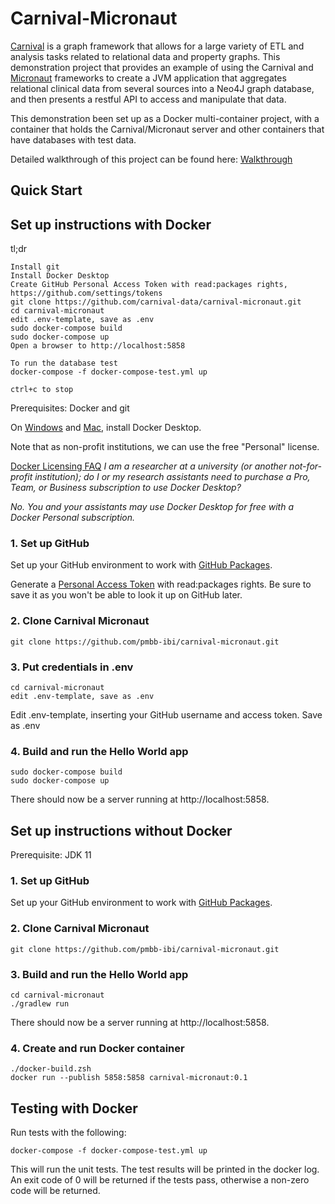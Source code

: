 # Carnival-Micronaut

[Carnival](https://github.com/carnival-data/carnival) is a graph framework that allows for a large variety of ETL and analysis tasks related to relational data and property graphs. This demonstration project that provides an example of using the Carnival and [Micronaut](https://micronaut.io/) frameworks to create a JVM application that aggregates relational clinical data from several sources into a Neo4J graph database, and then presents a restful API to access and manipulate that data.

This demonstration been set up as a Docker multi-container project, with a container that holds the Carnival/Micronaut server and other containers that have databases with test data.

Detailed walkthrough of this project can be found here: [Walkthrough](docs/walkthrough.md)

## Quick Start
## Set up instructions with Docker

tl;dr

```
Install git
Install Docker Desktop
Create GitHub Personal Access Token with read:packages rights, https://github.com/settings/tokens
git clone https://github.com/carnival-data/carnival-micronaut.git
cd carnival-micronaut
edit .env-template, save as .env
sudo docker-compose build
sudo docker-compose up
Open a browser to http://localhost:5858

To run the database test
docker-compose -f docker-compose-test.yml up

ctrl+c to stop
```

Prerequisites: Docker and git

On [Windows](https://docs.docker.com/desktop/windows/install/) and [Mac](https://docs.docker.com/desktop/mac/install/), install Docker Desktop. 

Note that as non-profit institutions, we can use the free "Personal" license.

[Docker Licensing FAQ](https://www.docker.com/pricing/faq)
*I am a researcher at a university (or another not-for-profit institution); do I or my research assistants need to purchase a Pro, Team, or Business subscription to use Docker Desktop?*

*No. You and your assistants may use Docker Desktop for free with a Docker Personal subscription.*

### 1. Set up GitHub

Set up your GitHub environment to work with [GitHub Packages](https://docs.github.com/en/packages/working-with-a-github-packages-registry/working-with-the-gradle-registry).

Generate a [Personal Access Token](https://github.com/settings/tokens) with read:packages rights. Be sure to save it as you won't be able to look it up on GitHub later.

### 2. Clone Carnival Micronaut

```
git clone https://github.com/pmbb-ibi/carnival-micronaut.git
```

### 3. Put credentials in .env

```
cd carnival-micronaut
edit .env-template, save as .env
```

Edit .env-template, inserting your GitHub username and access token. Save as .env


### 4. Build and run the Hello World app

```
sudo docker-compose build
sudo docker-compose up
```

There should now be a server running at http://localhost:5858.

## Set up instructions without Docker

Prerequisite: JDK 11

### 1. Set up GitHub

Set up your GitHub environment to work with [GitHub Packages](https://docs.github.com/en/packages/working-with-a-github-packages-registry/working-with-the-gradle-registry).

### 2. Clone Carnival Micronaut

```
git clone https://github.com/pmbb-ibi/carnival-micronaut.git
```

<!--
### 3. Create Home Directory

The Carnival Micronaut Home directory will us the working directory for Carnival Micronaut.  It will include all configuration and data.

Set an environment variable to point to the home directory:

```
export CARNIVAL_MICRONAUT_HOME=/full/path/to/carnival-micronaut/carnival-micronaut-home
```
-->

### 3. Build and run the Hello World app

```
cd carnival-micronaut
./gradlew run
```

There should now be a server running at http://localhost:5858.


### 4. Create and run Docker container

```
./docker-build.zsh
docker run --publish 5858:5858 carnival-micronaut:0.1
```

## Testing with Docker
Run tests with the following:
```
docker-compose -f docker-compose-test.yml up
```
This will run the unit tests. The test results will be printed in the docker log. An exit code of 0 will be returned if the tests pass, otherwise a non-zero code will be returned.
